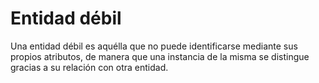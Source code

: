 # Entidad débil
Una entidad débil es aquélla que no puede identificarse mediante sus propios atributos, de manera que una instancia de la misma se distingue gracias a su relación con otra entidad.

